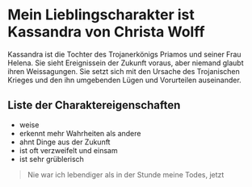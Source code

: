 # Mein Lieblingscharakter ist Kassandra von Christa Wolff
Kassandra ist die Tochter des Trojanerkönigs Priamos und 
seiner Frau Helena. Sie sieht Ereignissein der Zukunft voraus,
aber niemand glaubt ihren Weissagungen. Sie setzt sich mit den 
Ursache des Trojanischen Krieges und den ihn umgebenden Lügen
und Vorurteilen auseinander.

## Liste der Charaktereigenschaften

* weise
* erkennt mehr Wahrheiten als andere
* ahnt Dinge aus der Zukunft
* ist oft verzweifelt und einsam 
* ist sehr grüblerisch


> Nie war ich lebendiger als 
> in der Stunde meine Todes, jetzt 




